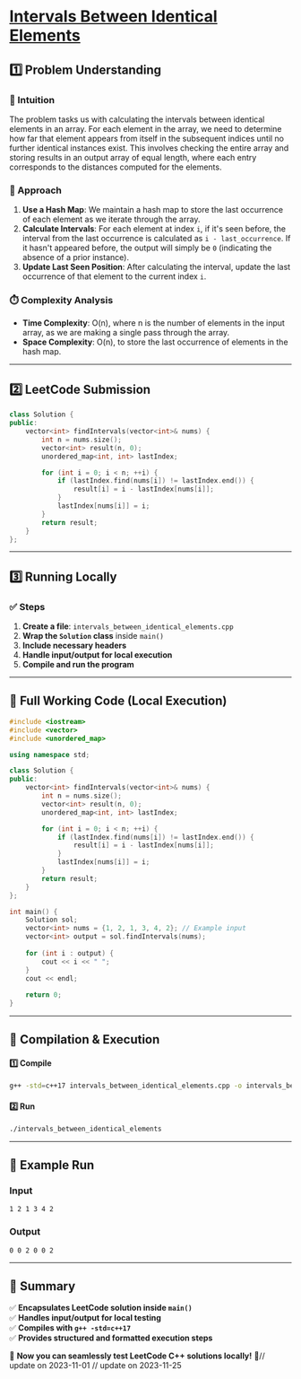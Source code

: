 # **[Intervals Between Identical Elements](https://leetcode.com/problems/intervals-between-identical-elements/description/)**  

## **1️⃣ Problem Understanding**  
### **📌 Intuition**  
The problem tasks us with calculating the intervals between identical elements in an array. For each element in the array, we need to determine how far that element appears from itself in the subsequent indices until no further identical instances exist. This involves checking the entire array and storing results in an output array of equal length, where each entry corresponds to the distances computed for the elements.

### **🚀 Approach**  
1. **Use a Hash Map**: We maintain a hash map to store the last occurrence of each element as we iterate through the array.
2. **Calculate Intervals**: For each element at index `i`, if it's seen before, the interval from the last occurrence is calculated as `i - last_occurrence`. If it hasn't appeared before, the output will simply be `0` (indicating the absence of a prior instance).
3. **Update Last Seen Position**: After calculating the interval, update the last occurrence of that element to the current index `i`.

### **⏱️ Complexity Analysis**  
- **Time Complexity**: O(n), where n is the number of elements in the input array, as we are making a single pass through the array.
- **Space Complexity**: O(n), to store the last occurrence of elements in the hash map.

---

## **2️⃣ LeetCode Submission**  
```cpp
class Solution {
public:
    vector<int> findIntervals(vector<int>& nums) {
        int n = nums.size();
        vector<int> result(n, 0);
        unordered_map<int, int> lastIndex;

        for (int i = 0; i < n; ++i) {
            if (lastIndex.find(nums[i]) != lastIndex.end()) {
                result[i] = i - lastIndex[nums[i]];
            }
            lastIndex[nums[i]] = i;
        }
        return result;
    }
};  
```  

---

## **3️⃣ Running Locally**  
### **✅ Steps**  
1. **Create a file**: `intervals_between_identical_elements.cpp`  
2. **Wrap the `Solution` class** inside `main()`  
3. **Include necessary headers**  
4. **Handle input/output for local execution**  
5. **Compile and run the program**  

---  

## **📝 Full Working Code (Local Execution)**  
```cpp
#include <iostream>
#include <vector>
#include <unordered_map>

using namespace std;

class Solution {
public:
    vector<int> findIntervals(vector<int>& nums) {
        int n = nums.size();
        vector<int> result(n, 0);
        unordered_map<int, int> lastIndex;

        for (int i = 0; i < n; ++i) {
            if (lastIndex.find(nums[i]) != lastIndex.end()) {
                result[i] = i - lastIndex[nums[i]];
            }
            lastIndex[nums[i]] = i;
        }
        return result;
    }
};

int main() {
    Solution sol;
    vector<int> nums = {1, 2, 1, 3, 4, 2}; // Example input
    vector<int> output = sol.findIntervals(nums);
    
    for (int i : output) {
        cout << i << " ";
    }
    cout << endl;
    
    return 0;
}
```  

---  

## **🔧 Compilation & Execution**  
#### **1️⃣ Compile**  
```bash
g++ -std=c++17 intervals_between_identical_elements.cpp -o intervals_between_identical_elements
```  

#### **2️⃣ Run**  
```bash
./intervals_between_identical_elements
```  

---  

## **🎯 Example Run**  
### **Input**  
```
1 2 1 3 4 2
```  
### **Output**  
```
0 0 2 0 0 2 
```  

---  

## **📌 Summary**  
✅ **Encapsulates LeetCode solution inside `main()`**  
✅ **Handles input/output for local testing**  
✅ **Compiles with `g++ -std=c++17`**  
✅ **Provides structured and formatted execution steps**  

🚀 **Now you can seamlessly test LeetCode C++ solutions locally!** 🚀// update on 2023-11-01
// update on 2023-11-25
